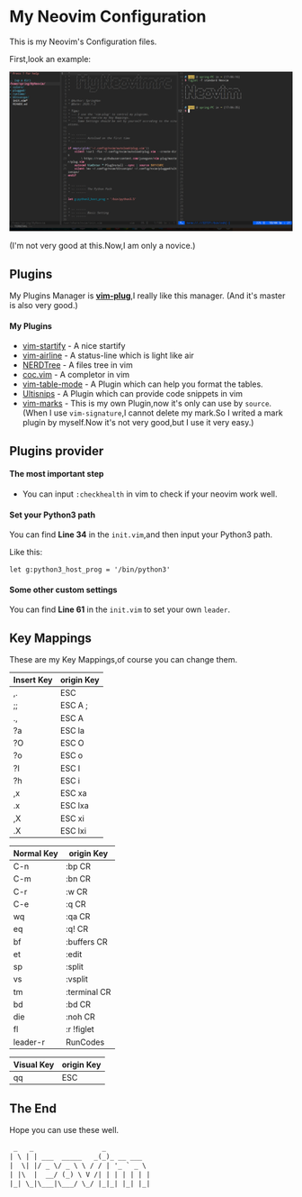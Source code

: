 # My Neovim Configuration

This is my Neovim's Configuration files.

First,look an example:

![TheExample](./demo.png)

(I'm not very good at this.Now,I am only a novice.)

## Plugins

My Plugins Manager is **[vim-plug](https://github.com/junegunn/vim-plug)**,I really like this manager. (And it's master is also very good.)

#### My Plugins

- [vim-startify](https://github.com/mhinz/vim-startify) - A nice startify
- [vim-airline](https://github.com/vim-airline/vim-airline) - A status-line which is light like air
- [NERDTree](https://github.com/scrooloose/nerdtree) - A files tree in vim
- [coc.vim](https://github.com/neoclide/coc.vim) - A completor in vim
- [vim-table-mode](https://github.com/dhruvasagar/vim-table-mode) - A Plugin which can help you format the tables.
- [Ultisnips](https://github.com/SirVer/ultisnips) - A Plugin which can provide code snippets in vim
- [vim-marks](https://github.com/SpringHan/MyNeovim) - This is my own Plugin,now it's only can use by `source`.(When I use `vim-signature`,I cannot delete my mark.So I writed a mark plugin by myself.Now it's not very good,but I use it very easy.)


## Plugins provider

#### The most important step

- You can input `:checkhealth` in vim to check if your neovim work well.

#### Set your Python3 path

You can find __Line 34__ in the `init.vim`,and then input your Python3 path.

Like this:
```vim
let g:python3_host_prog = '/bin/python3'
```

#### Some other custom settings

You can find __Line 61__ in the `init.vim` to set your own `leader`.


## Key Mappings

These are my Key Mappings,of course you can change them.

| Insert Key | origin Key |
|------------|------------|
| ,.         | ESC        |
| ;;         | ESC A ;    |
| .,         | ESC A      |
| ?a         | ESC la     |
| ?O         | ESC O      |
| ?o         | ESC o      |
| ?I         | ESC I      |
| ?h         | ESC i      |
| ,x         | ESC xa     |
| .x         | ESC lxa    |
| ,X         | ESC xi     |
| .X         | ESC lxi    |

| Normal Key | origin Key   |
|------------|--------------|
| C-n        | :bp CR       |
| C-m        | :bn CR       |
| C-r        | :w CR        |
| C-e        | :q CR        |
| wq         | :qa CR       |
| eq         | :q! CR       |
| bf         | :buffers CR  |
| et         | :edit        |
| sp         | :split       |
| vs         | :vsplit      |
| tm         | :terminal CR |
| bd         | :bd CR       |
| die        | :noh CR      |
| fl         | :r !figlet   |
| leader-r   | RunCodes     |

| Visual Key | origin Key |
|------------|------------|
| qq         | ESC        |


## The End

Hope you can use these well.

```vim
 _   _                 _           
| \ | | ___  _____   _(_)_ __ ___  
|  \| |/ _ \/ _ \ \ / / | '_ ` _ \ 
| |\  |  __/ (_) \ V /| | | | | | |
|_| \_|\___|\___/ \_/ |_|_| |_| |_|
```
